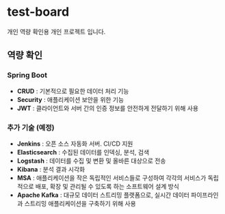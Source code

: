 # test-board

개인 역량 확인용 개인 프로젝트 입니다.


## 역량 확인
### Spring Boot
  * **CRUD** : 기본적으로 필요한 데이터 처리 기능
  * **Security** : 애플리케이션 보안을 위한 기능
  * **JWT** : 클라이언트와 서버 간의 인증 정보를 안전하게 전달하기 위해 사용
### 추가 기술 (예정)
  * **Jenkins** : 오픈 소스 자동화 서버. CI/CD 지원
  * **Elasticsearch** : 수집된 데이터를 인덱싱, 분석, 검색
  * **Logstash** : 데이터를 수집 및 변환 및 올바른 대상으로 전송
  * **Kibana** : 분석 결과 시각화
  * **MSA** : 애플리케이션을 작은 독립적인 서비스들로 구성하여 각각의 서비스가 독립적으로 배포, 확장 및 관리될 수 있도록 하는 소프트웨어 설계 방식
  * **Apache Kafka** : 대규모 데이터 스트리밍 플랫폼으로, 실시간 데이터 파이프라인과 스트리밍 애플리케이션을 구축하기 위해 사용
